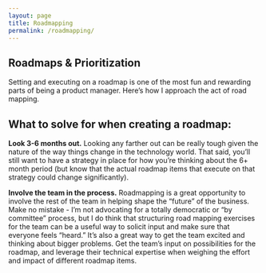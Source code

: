 ```yaml
---
layout: page
title: Roadmapping
permalink: /roadmapping/
---
```

## Roadmaps & Prioritization
Setting and executing on a roadmap is one of the most fun and rewarding parts of being a product manager. Here’s how I approach the act of road mapping.

## What to solve for when creating a roadmap:
**Look 3-6 months out.** Looking any farther out can be really tough given the nature of the way things change in the technology world. That said, you’ll still want to have a strategy in place for how you’re thinking about the 6+ month period (but know that the actual roadmap items that execute on that strategy could change significantly). 
 
**Involve the team in the process.** Roadmapping is a great opportunity to involve the rest of the team in helping shape the “future” of the business. Make no mistake - I’m not advocating for a totally democratic or “by committee” process, but I do think that structuring road mapping exercises for the team can be a useful way to solicit input and make sure that everyone feels “heard.” It’s also a great way to get the team excited and thinking about bigger problems. Get the team’s input on possibilities for the roadmap, and leverage their technical expertise when weighing the effort and impact of different roadmap items.

